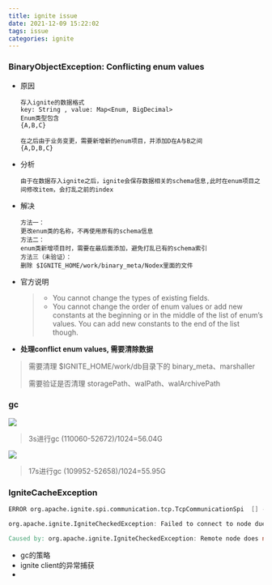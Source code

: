 ```yaml
---
title: ignite issue
date: 2021-12-09 15:22:02
tags: issue
categories: ignite
---
```


### 

### BinaryObjectException: Conflicting enum values

- 原因
  
  ```
  存入ignite的数据格式
  key: String , value: Map<Enum, BigDecimal>
  Enum类型包含
  {A,B,C}
  
  在之后由于业务变更，需要新增新的enum项目，并添加D在A与B之间
  {A,D,B,C}
  ```

- 分析
  
  ```
  由于在数据存入ignite之后，ignite会保存数据相关的schema信息,此时在enum项目之间修改item，会打乱之前的index
  ```

- 解决 
  
  ```
  方法一：
  更改enum类的名称，不再使用原有的schema信息
  方法二：
  enum类新增项目时，需要在最后面添加，避免打乱已有的schema索引
  方法三（未验证）：
  删除 $IGNITE_HOME/work/binary_meta/Nodex里面的文件
  ```

- 官方说明
  
  > - You cannot change the types of existing fields.
  > - You cannot change the order of enum values or add new constants at the beginning or in the middle of the list of enum’s values. You can add new constants to the end of the list though.

- **处理conflict enum values, 需要清除数据**

> 需要清理 $IGNITE_HOME/work/db目录下的 binary_meta、marshaller
> 
> 需要验证是否清理 storagePath、walPath、walArchivePath

### gc

![](/images/ignite/gc_collect.png)

> 3s进行gc  (110060-52672)/1024=56.04G

![](/images/ignite/gc_2.png)

> 17s进行gc (109952-52658)/1024=55.95G

### IgniteCacheException

```verilog
ERROR org.apache.ignite.spi.communication.tcp.TcpCommunicationSpi  [] - Failed to send message to remote node [node=ZookeeperClusterNode [id=1c8a032d-042e-4386-9ce8-2605c0699304, addrs=[17.9.11.11], order=1, loc=false, client=false], msg=GridIoMessage [plc=2, topic=TOPIC_CACHE, topicOrd=8, ordered=false, timeout=0, skipOnTimeout=false, msg=GridNearLockRequest [topVer=AffinityTopologyVersion [topVer=358, minorTopVer=0], miniId=1, dhtVers=GridCacheVersion[] [null], subjId=a5dbdc1d-e76e-49c2-85d7-ed7f1c7db7bd, taskNameHash=0, createTtl=-1, accessTtl=-1, flags=3, txLbl=null, filter=null, super=GridDistributedLockRequest [nodeId=a5dbdc1d-e76e-49c2-85d7-ed7f1c7db7bd, nearXidVer=GridCacheVersion [topVer=245500806, order=1638786801426, nodeOrder=336], threadId=11960694, futId=96c1bf42d71-90702925-3ef9-4c70-b7a7-4be2fb6d75ba, timeout=0, isInTx=true, isInvalidate=false, isRead=true, isolation=REPEATABLE_READ, retVals=[true], txSize=0, flags=0, keysCnt=1, super=GridDistributedBaseMessage [ver=GridCacheVersion [topVer=245500806, order=1638786801426, nodeOrder=336], committedVers=null, rolledbackVers=null, cnt=1, super=GridCacheIdMessage [cacheId=-182240380, super=GridCacheMessage [msgId=1360862, depInfo=null, lastAffChangedTopVer=AffinityTopologyVersion [topVer=336, minorTopVer=0], err=null, skipPrepare=false]]]]]]]

org.apache.ignite.IgniteCheckedException: Failed to connect to node due to unrecoverable exception (is node still alive?). Make sure that each ComputeTask and cache Transaction has a timeout set in order to prevent parties from waiting forever in case of network issues [nodeId=d0a258e5-ec1b-4f79-89ad-80c27708f895, addrs=[x/x.x.x.x:47100], err= class org.apache.ignite.IgniteCheckedException: Remote node does not observe current node in topology : d0a258e5-ec1b-4f79-89ad-80c27708f895]

Caused by: org.apache.ignite.IgniteCheckedException: Remote node does not observe current node in topology : d0a258e5-ec1b-4f79-89ad-80c27708f895
```

- gc的策略
- ignite client的异常捕获
- 